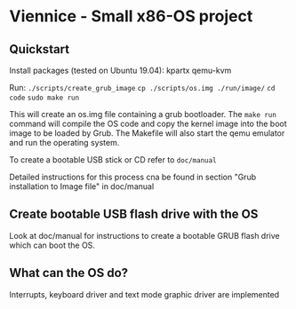 # Viennice - Small x86-OS project

## Quickstart

Install packages (tested on Ubuntu 19.04):
kpartx
qemu-kvm

Run:
`./scripts/create_grub_image`
`cp ./scripts/os.img ./run/image/`
`cd code`
`sudo make run`

This will create an os.img file containing a grub bootloader. The `make run`
command will compile the OS code and copy the kernel image into the boot image
to be loaded by Grub. The Makefile will also start the qemu emulator and run
the operating system.

To create a bootable USB stick or CD refer to `doc/manual`

Detailed instructions for this process cna be found in section
"Grub installation to Image file" in doc/manual

## Create bootable USB flash drive with the OS

Look at doc/manual for instructions to create a bootable GRUB flash drive which can boot the OS.

## What can the OS do?

Interrupts, keyboard driver and text mode graphic driver are implemented
